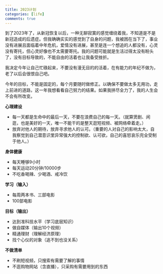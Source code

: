 ```yaml
---
title: 2023计划
categories: [life]
comments: true
---
```


到了2023年了，从新冠恢复以后，一种无聊寂寞的感觉缠绕着我，不知道是不是新冠造成的后遗症。但我确确实实的感觉到了自身的问题，我被困在当下了，事业没有进展且面临着中年危机，爱情没有进展，甚至是连一个想追的人都没有，心灵没有寄托，但心灵好像也不太需要寄托。我的问题可能就是生活过得太没有盼头了，没有目标导致的，不能自由的活着也让我备受挫折。

我决定今年让自己忙碌起来，不要没有漫无目的的活着，在有能力的年纪不做为，老了以后会很恨自己吧。

今年的目标，不能是固定的，每个月要随时做修正。以确保不要做太多无用功，走上前进的道路，这一年我想看看自己努力的结果。如果我拼尽全力了，我的人生会不会有所改变。

**心理建设**
- 每一天都是生命中的最后一天，不要在浪费自己的每一天。（就算煲剧、闲逛，也是美好的一天，唯一不能干的是整天逛短视频、被网络牵着走。）
- 放弃对他人的期待，放弃寻求他人的认可。（重要的人对自己的影响太大，自我察觉到自己潜意识里异常强大的控制欲、认可欲，自己的喜怒哀乐完全受制于他人。）

**身体健康**
- 每天睡够9小时
- 每天运动20分钟/10000步
- 不吃香喝辣、少喝酒、戒冷饮

**学习（输入）**
- 每周两本书、三部电影
- 100部电影

**目标（输出）**
- 达到准科技水平（学习底层知识）
- 做自媒体（输出10个视频）
- 精通理财（理解经济原理）
- 找个心仪的对象（追不到也没关系）

**不做清单**
- 不刷短视频，只搜索有需要了解的事情
- 不逛购物网站（含直播），只采购有需要用到的东西

